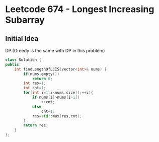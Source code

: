 # Leetcode 674 - Longest Increasing Subarray

## Initial Idea
DP.(Greedy is the same with DP in this problem)
```c++
class Solution {
public:
    int findLengthOfLCIS(vector<int>& nums) {
        if(nums.empty())
            return 0;
        int res=1;
        int cnt=1;
        for(int i=1;i<nums.size();++i){
            if(nums[i]>nums[i-1])
                ++cnt;
            else
                cnt=1;
            res=std::max(res,cnt);
        }
        return res;
    }
};
```